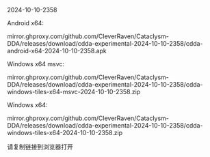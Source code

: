 2024-10-10-2358

Android x64:

mirror.ghproxy.com/github.com/CleverRaven/Cataclysm-DDA/releases/download/cdda-experimental-2024-10-10-2358/cdda-android-x64-2024-10-10-2358.apk

Windows x64 msvc:

mirror.ghproxy.com/github.com/CleverRaven/Cataclysm-DDA/releases/download/cdda-experimental-2024-10-10-2358/cdda-windows-tiles-x64-msvc-2024-10-10-2358.zip

Windows x64:

mirror.ghproxy.com/github.com/CleverRaven/Cataclysm-DDA/releases/download/cdda-experimental-2024-10-10-2358/cdda-windows-tiles-x64-2024-10-10-2358.zip

请复制链接到浏览器打开

